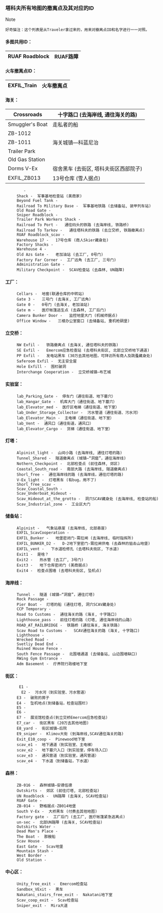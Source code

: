 ### 塔科夫所有地图的撤离点及其对应的ID

> [!NOTE]
>     好奇猫注：这个列表是从Traveler拿过来的，用来对撤离点ID和名字进行一一对照。

#### 多图共用ID：

| RUAF Roadblock | RUAF路障 |
| -------------- | ------ |

#### 火车撤离点ID：

| EXFIL_Train | 火车撤离点 |
| ----------- | ----- |

#### 海关：

| Crossroads      | 十字路口 (去海岸线, 通往海关的路)   |
| --------------- | --------------------- |
| Smuggler's Boat | 走私者的船                 |
| ZB-1012         |                       |
| ZB-1011         | 海关城镇—科蓝尼治             |
| Trailer Park    |                       |
| Old Gas Station |                       |
| Dorms V-Ex      | 宿舍黑车 (去街区, 塔科夫街区西部院子) |
| EXFIL_ZB013     | 13号仓库 (雪人据点)          |

	        -  
         Shack -  军事基地检查站 (美商家)
         Beyond Fuel Tank -  
         Railroad To Military Base -  军事基地铁路 (去储备站, 装甲列车站)
         Old Road Gate -  
         Sniper Roadblock -  
         Trailer Park Workers Shack -  
         Railroad To Port -   通往码头的铁路 (去海岸线, 铁路桥)
         Railroad To Tarkov -   通往塔科夫的铁路 (去立交桥, 铁路撤离点)
         RUAF Roadblock_scav -  
         Warehouse 17 -   17号仓库 (商人Skier藏身处)
         Factory Shacks -  
         Warehouse 4 -  
         Old Azs Gate -   老加油站 (去工厂, 0号门)
         Factory Far Corner -  工厂远角 (去工厂, 三号门)
         Administration Gate -  
         Military Checkpoint -  SCAV检查站 (去森林, UN路障)
        
#### 工厂：
         Cellars -  地窖(联通仓库的中转站)
         Gate 3 -   三号门 (去海关, 工厂远角)
         Gate 0 -   0号门 (去海关, 老加油站)
         Gate m -   医疗帐篷逃生点 (去森林, 工厂后门)
         Camera Bunker Door -   监控地堡大门 (机械师据点)
         Office Window -   三楼办公室窗口 (去储备站, 重机枪碉堡)

#### 立交桥：
         NW Exfil -   铁路撤离点 (去海关, 通往塔科夫的铁路)
         SE Exfil -   Emercom应急检查站 (去塔科夫街区, 北部立交桥地下通道)
         PP Exfil -   发电站黑车 (30万去其他地图，可拜访所有商人及跳蚤藏身处)
         Saferoom Exfil -  无主安全屋
         Hole Exfill -  围栏破洞
         Interchange Cooperation -  立交桥城镇—布艺城

#### 实验室：
	     lab_Parking_Gate -  停车门（通往街道、地下墓穴）
         lab_Hangar_Gate -  机库大门（通往街道、地下墓穴）
         lab_Elevator_med -  医疗区电梯（通往街道、地下室）
         lab_Under_Storage_Collector -  污水管道（通往街道、污水河）
         lab_Elevator_Main -  主电梯（通往街道、地下室）
         lab_Vent -  通风口（通往街道，通风口）
         lab_Elevator_Cargo -  货梯（通往街道、地下室）

#### 灯塔：
         Alpinist_light -  山间小路 (去海岸线, 通往灯塔的路)
         Tunnel_Shared -  隧道撤离点 (城镇—“洞窟”，通往海岸线)
         Nothern_Checkpoint -  北部检查点 (前往森林, 郊区)
         Coastal_South_road -  南部大路 (去海岸线, 隧道撤离点)
         Shorl_free -  通往海岸线的路 (去海岸线，通往灯塔的路)
         V-Ex_light -  灯塔黑车 (有bug，用不了)
         Shorl_free_scav -  
         Scav_Coastal_South -  
         Scav_Underboat_Hideout -  
         Scav_Hideout_at_the_grotto -  洞穴SCAV藏身处 (去海岸线, 检查站的船)
         Scav_Industrial_zone -  工业区大门

#### 储备站：
         Alpinist -   气象站悬崖 (去海岸线, 北部悬崖)
         EXFIL_ScavCooperation -  
         EXFIL_Bunker -   地堡密闭门-需拉闸 (去海岸线, 临时指挥所)
         EXFIL_BUNKER_D2 -   D-2地下室密门-需拉闸供电 (去森林的狙击山地堡)
         EXFIL_vent -   下水道检修孔 (去塔科夫街区, 下水道)
         Exit1 -  是啥？
         Exit2 -   热水管 (去工厂, 3号门)
         Exit3 -   地下仓库密闭门 (美商据点)
         Exit4 -  检查点围墙 (去塔科夫街区, 坠机点)

#### 海岸线：
         Tunnel -  隧道 (城镇—“洞窟”，通往灯塔)
         Rock Passage -  
         Pier Boat -  灯塔的船 (通往灯塔, 洞穴SCAV藏身处)
         CCP Temporary -  
         Road to Customs -  通往海关的路 (海关, 十字路口)
         Lighthouse_pass -  前往灯塔的路 (灯塔, 通往海岸线的山路)
         ROAD_AT_RAILBRIDGE -  铁路桥 (通往海关, 海关铁路)
         Scav Road to Customs -   SCAV通往海关的路 (海关, 十字路口)
         Lighthouse -  
         Wrecked Road -  
         Svetliy Dead End -  
         Ruined House Fence -  
         South Fence Passage -  北围墙通道 (去储备站, 山边围墙缺口)
         RWing Gym Entrance -  
         Adm Basement -  疗养院行政楼地下室

#### 街区：
          E1 -  
           E2 -  污水河（到实验室、污水管道）
         E3 -  破败的房子
         E4 -  坠机地点(到储备站，检查站围栏)
         E5 -  
         E6 -  
         E7 -  展览馆检查点(到立交桥Emercom应急检查站)
         E7_car -  街区黑车 (20万去其他地图)
         E8_yard -  街区城镇—后院
         E9_sniper -  Klimov大街 (到海岸线,SCAV通往海关的路)
         Exit_E10_coop -  Pinewood地下室
         scav_e1 -  地下通道（到实验室、主电梯）
         scav_e2 -  地下墓穴入口（到实验室，停车场入口）
         scav_e3 -  通风管道（到实验室，通风管道）
         scav_e4 -  下水道（到储备站，下水道）

#### 森林：
         ZB-016 -  森林城镇—安德伍德
         Outskirts -  郊区 (前往灯塔, 北部检查站)
         UN Roadblock -  UN路障 (去海关, SCAV检查站)
         RUAF Gate -  
         ZB-014 -  野格据点·ZB014地堡
         South V-Ex -  大桥黑车 (付费去其他地图)
         Factory gate -  工厂后门 (去工厂, 医疗帐篷紧急逃离点)
         un-sec -  北部UN路障 (去海关, SCAV检查站)
         Outskirts Water -  
         Dead Man's Place -  
         The Boat -  那艘船
         Scav House -  
         East Gate -  Scav地堡
         Mountain Stash -  
         West Border -  
         Old Station -  

#### 中心区：
         Unity_free_exit -  Emercom检查站 
         Sandbox_VExit -  黑车 
         Nakatani_stairs_free_exit -  Nakatani地下室 
         Scav_coop_exit -  Scav检查站 
         Sniper_exit -  Mira大道 
